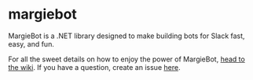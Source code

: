 # margiebot
MargieBot is a .NET library designed to make building bots for Slack fast, easy, and fun.

For all the sweet details on how to enjoy the power of MargieBot, [head to the wiki](https://github.com/jammerware/margiebot/wiki). If you have a question, create an issue [here](https://github.com/jammerware/margiebot/issues/new).
